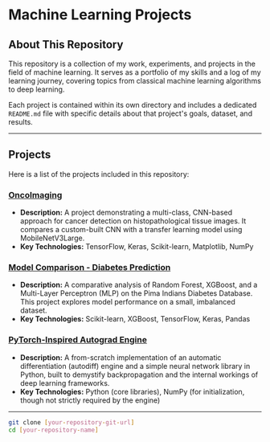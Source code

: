 # Machine Learning Projects

## About This Repository

This repository is a collection of my work, experiments, and projects in the field of machine learning. It serves as a portfolio of my skills and a log of my learning journey, covering topics from classical machine learning algorithms to deep learning.

Each project is contained within its own directory and includes a dedicated `README.md` file with specific details about that project's goals, dataset, and results.

---

## Projects

Here is a list of the projects included in this repository:

### [OncoImaging](./OncoImaging)

* **Description:** A project demonstrating a multi-class, CNN-based approach for cancer detection on histopathological tissue images. It compares a custom-built CNN with a transfer learning model using MobileNetV3Large.
* **Key Technologies:** TensorFlow, Keras, Scikit-learn, Matplotlib, NumPy

### [Model Comparison - Diabetes Prediction](./MLP-RF-XGB)

* **Description:** A comparative analysis of Random Forest, XGBoost, and a Multi-Layer Perceptron (MLP) on the Pima Indians Diabetes Database. This project explores model performance on a small, imbalanced dataset.
* **Key Technologies:** Scikit-learn, XGBoost, TensorFlow, Keras, Pandas

### [PyTorch-Inspired Autograd Engine](./backprop)

* **Description:** A from-scratch implementation of an automatic differentiation (autodiff) engine and a simple neural network library in Python, built to demystify backpropagation and the internal workings of deep learning frameworks.
* **Key Technologies:** Python (core libraries), NumPy (for initialization, though not strictly required by the engine)

---

```bash
git clone [your-repository-git-url]
cd [your-repository-name]
